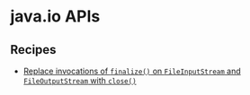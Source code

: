 # java.io APIs

## Recipes

* [Replace invocations of `finalize()` on `FileInputStream` and `FileOutputStream` with `close()`](./replacefileinoroutputstreamfinalizewithclose.md)


